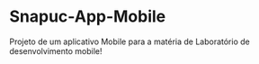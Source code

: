 # Snapuc-App-Mobile
Projeto de um aplicativo Mobile para a matéria de Laboratório de desenvolvimento mobile!
